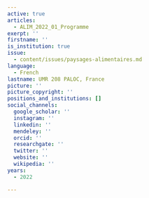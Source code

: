 ```yaml
---
active: true
articles:
  - ALIM_2022_01_Programme
exerpt: ''
firstname: ''
is_institution: true
issue:
  - content/issues/paysages-alimentaires.md
language:
  - French
lastname: UMR 208 PALOC, France
picture: ''
picture_copyright: ''
positions_and_institutions: []
social_channels:
  google_scholar: ''
  instagram: ''
  linkedin: ''
  mendeley: ''
  orcid: ''
  researchgate: ''
  twitter: ''
  website: ''
  wikipedia: ''
years:
  - 2022

---
```

